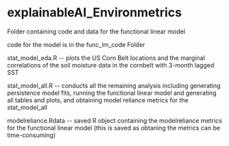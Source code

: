 # explainableAI_Environmetrics
Folder containing code and data for the functional linear model

code for the model is in the func_lm_code Folder

stat_model_eda.R -- plots the US Corn Belt locations and the marginal correlations of the soil moisture data in the cornbelt with 3-month lagged SST

stat_model_all.R -- conducts all the remaining analysis including generating persistence model fits, running the functional linear model and generating all tables and plots, and obtaining model reliance metrics for the stat_model_all

modelreliance.Rdata -- saved R object containing the modelreliance metrics for the functional linear model (this is saved as obtaning the metrics can be time-consuming)
